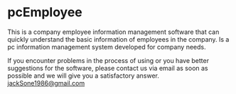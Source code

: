 # pcEmployee

This is a company employee information management software that can quickly understand the basic information of employees in the company. Is a pc information management system developed for company needs.

If you encounter problems in the process of using or you have better suggestions for the software, please contact us via email as soon as possible and we will give you a satisfactory answer.
jackSone1986@gmail.com


